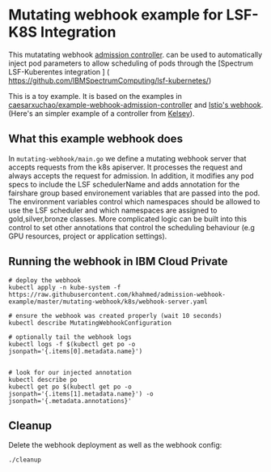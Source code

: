 # Mutating webhook example for LSF-K8S Integration

This mutatating webhook
[admission controller](https://kubernetes.io/docs/admin/admission-controllers).
can be used to automatically inject pod parameters to allow scheduling of pods through the 
[Spectrum LSF-Kuberentes integration ] ( https://github.com/IBMSpectrumComputing/lsf-kubernetes/)


This is a toy example. It is based on the examples in [caesarxuchao/example-webhook-admission-controller](https://github.com/caesarxuchao/example-webhook-admission-controller) and
[Istio's webhook](https://github.com/istio/istio/blob/master/pilot/pkg/kube/inject/webhook.go).
(Here's an simpler example of a controller from [Kelsey](https://github.com/kelseyhightower/denyenv-validating-admission-webhook)).

## What this example webhook does

In `mutating-webhook/main.go` we define a mutating webhook server that accepts requests from the k8s apiserver.
It processes the request and always accepts the request for admission.
In addition, it modifies any pod specs to include the LSF schedulerName and adds annotation for the fairshare group  based environement variables that are passed into the pod. The environment variables control which namespaces should be allowed to use the LSF scheduler and which namespaces are assigned to gold,silver,bronze classes. More complicated logic can be built into this control to set other annotations that control the scheduling behaviour (e.g GPU resources, project or application settings).


## Running the webhook in  IBM Cloud Private

```
# deploy the webhook
kubectl apply -n kube-system -f https://raw.githubusercontent.com/khahmed/admission-webhook-example/master/mutating-webhook/k8s/webhook-server.yaml 

# ensure the webhook was created properly (wait 10 seconds)
kubectl describe MutatingWebhookConfiguration

# optionally tail the webhook logs
kubectl logs -f $(kubectl get po -o jsonpath='{.items[0].metadata.name}')


# look for our injected annotation
kubectl describe po
kubectl get po $(kubectl get po -o jsonpath='{.items[1].metadata.name}') -o jsonpath='{.metadata.annotations}'
```

## Cleanup
Delete the webhook deployment as well as the webhook config:
```
./cleanup
```

```
